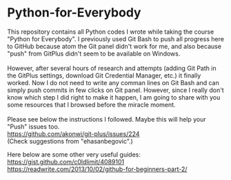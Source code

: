 # Python-for-Everybody
This repository contains all Python codes I wrote while taking the course  "Python for Everybody". I previously used Git Bash to push all progress here to GitHub because atom the Git panel didn't work for me, and also because "push" from GitPlus didn't seem to be available on Windows. </br></br>However, after several hours of research and attempts (adding Git Path in the GitPlus settings, download Git Credential Manager, etc.) it finally worked. Now I do not need to write any comman lines on Git Bash and can simply push commits in few clicks on Git panel. However, since I really don't know which step I did right to make it happen, I am going to share with you some resources that I browsed before the miracle moment.</br>
</br>
Please see below the instructions I followed. Maybe this will help your "Push" issues too.  </br>
https://github.com/akonwi/git-plus/issues/224
</br>(Check suggestions from  "ehasanbegovic".)

Here below are some other very useful guides: </br>
https://gist.github.com/c0ldlimit/4089101 </br>
https://readwrite.com/2013/10/02/github-for-beginners-part-2/
